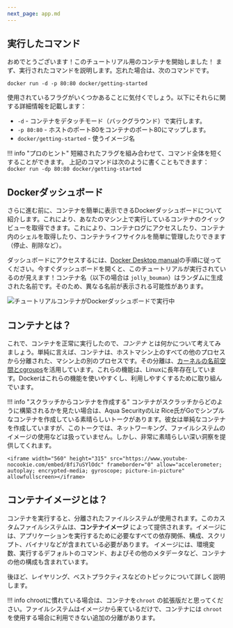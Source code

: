 ```yaml
---
next_page: app.md
---
```


## 実行したコマンド

おめでとうございます！このチュートリアル用のコンテナを開始しました！
まず、実行されたコマンドを説明します。忘れた場合は、次のコマンドです。

```cli
docker run -d -p 80:80 docker/getting-started
```

使用されているフラグがいくつかあることに気付くでしょう。以下にそれらに関する詳細情報を記載します：

- `-d` - コンテナをデタッチモード（バックグラウンド）で実行します。
- `-p 80:80` - ホストのポート80をコンテナのポート80にマップします。
- `docker/getting-started` - 使うイメージ名

!!! info "プロのヒント"
    短縮されたフラグを組み合わせて、コマンド全体を短くすることができます。
    上記のコマンドは次のように書くこともできます：
    ```
    docker run -dp 80:80 docker/getting-started
    ```

## Dockerダッシュボード

さらに進む前に、コンテナを簡単に表示できるDockerダッシュボードについて紹介します。これにより、あなたのマシン上で実行しているコンテナのクイックビューを取得できます。これにより、コンテナログにアクセスしたり、コンテナ内のシェルを取得したり、コンテナライフサイクルを簡単に管理したりできます（停止、削除など）。

ダッシュボードにアクセスするには、[Docker Desktop manual](https://docs.docker.com/desktop/)の手順に従ってください。今すぐダッシュボードを開くと、このチュートリアルが実行されているのが見えます！コンテナ名（以下の場合は `jolly_bouman`）はランダムに生成された名前です。そのため、異なる名前が表示される可能性があります。

![チュートリアルコンテナがDockerダッシュボードで実行中](tutorial-in-dashboard.png)


## コンテナとは？

これで、コンテナを正常に実行したので、_コンテナ_ とは何かについて考えてみましょう。単純に言えば、コンテナは、ホストマシン上のすべての他のプロセスから分離された、マシン上の別のプロセスです。その分離は、[カーネルの名前空間とcgroups](https://medium.com/@saschagrunert/demystifying-containers-part-i-kernel-space-2c53d6979504)を活用しています。これらの機能は、Linuxに長年存在しています。Dockerはこれらの機能を使いやすくし、利用しやすくするために取り組んでいます。

!!! info 
    "スクラッチからコンテナを作成する"
    コンテナがスクラッチからどのように構築されるかを見たい場合は、Aqua SecurityのLiz Rice氏がGoでシンプルなコンテナを作成している素晴らしいトークがあります。彼女は単純なコンテナを作成していますが、このトークでは、ネットワーキング、ファイルシステムのイメージの使用などは扱っていません。しかし、非常に素晴らしい深い洞察を提供してくれます。

    <iframe width="560" height="315" src="https://www.youtube-nocookie.com/embed/8fi7uSYlOdc" frameborder="0" allow="accelerometer; autoplay; encrypted-media; gyroscope; picture-in-picture" allowfullscreen></iframe>

## コンテナイメージとは？

コンテナを実行すると、分離されたファイルシステムが使用されます。このカスタムファイルシステムは、**コンテナイメージ** によって提供されます。イメージには、アプリケーションを実行するために必要なすべての依存関係、構成、スクリプト、バイナリなどが含まれている必要があります。 イメージには、環境変数、実行するデフォルトのコマンド、およびその他のメタデータなど、コンテナの他の構成も含まれています。

後ほど、レイヤリング、ベストプラクティスなどのトピックについて詳しく説明します。

!!! info
    chrootに慣れている場合は、コンテナを`chroot` の拡張版だと思ってください。ファイルシステムはイメージから来ているだけで、コンテナには `chroot` を使用する場合に利用できない追加の分離があります。